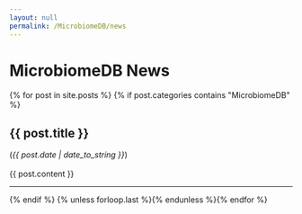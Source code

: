 ```yaml
---
layout: null
permalink: /MicrobiomeDB/news
---
```

<div id="ce-static-content"> 
<h1 id="news">MicrobiomeDB News</h1>
{% for post in site.posts %}
{% if post.categories contains "MicrobiomeDB" %}   
<a name = "{{post.title | remove:' '}}"></a>
<h2>{{ post.title }}</h2> 
(<i>{{ post.date | date_to_string }}</i>)
<br><br>
{{ post.content  }}
<hr>
{% endif %}
{% unless forloop.last %}{% endunless %}{% endfor %}

</div>
